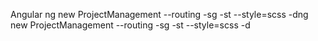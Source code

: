 Angular
ng new ProjectManagement --routing -sg -st --style=scss -dng new ProjectManagement --routing -sg -st --style=scss -d